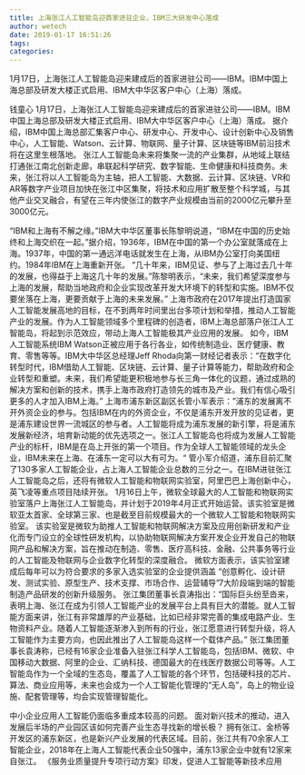 ```yaml
---
title: 上海张江人工智能岛迎首家进驻企业，IBM三大研发中心落成
author: wetech
date: 2019-01-17 16:51:26
tags: 
categories: 
---
```

1月17日，上海张江人工智能岛迎来建成后的首家进驻公司——IBM。IBM中国上海总部及研发大楼正式启用、IBM大中华区客户中心（上海）落成。
<!-- more -->
钱童心
1月17日，上海张江人工智能岛迎来建成后的首家进驻公司——IBM。IBM中国上海总部及研发大楼正式启用、IBM大中华区客户中心（上海）落成。
据介绍，IBM中国上海总部汇集客户中心、研发中心、开发中心、设计创新中心及销售中心，人工智能、Watson、云计算、物联网、量子计算、区块链等IBM前沿技术将在这里生根落地。
张江人工智能岛未来将集聚一流的产业集群，从地域上联结打通张江南北创新走廊，串联起科学研究、数字智能、生命健康和科技商务。未来，张江将以人工智能岛为主轴，把人工智能、大数据、云计算、区块链、VR和AR等数字产业项目加快在张江中区集聚，将技术和应用扩散至整个科学城，与其他产业交叉融合，有望在三年内使张江的数字产业规模由当前的2000亿元攀升至3000亿元。
 
“IBM和上海有不解之缘。”IBM大中华区董事长陈黎明说道，“IBM在中国的历史始终和上海交织在一起。”据介绍，1936年，IBM在中国的第一个办公室就落成在上海。1937年，中国的第一通远洋电话就发生在上海，从IBM办公室打向美国纽约。1984年IBM在上海重新开张。
“几十年来，IBM见证、参与了上海过去几十年的发展，也得益于上海这几十年的发展。”陈黎明表示，“未来，我们希望深度参与上海的发展，帮助当地政府和企业实现改革开发大环境下的转型和实施。IBM不仅要坐落在上海，更要贡献于上海的未来发展。”
上海市政府在2017年提出打造国家人工智能发展高地的目标，在不到两年时间里出台多项计划和举措，推动人工智能产业的发展。作为人工智能领域多个里程碑的创造者，IBM上海总部落户张江人工智能岛，将起到示范效应，带动上海人工智能极其产业应用的发展。
如今，IBM 人工智能系统IBM Watson正被应用于各行各业，如传统制造业、医疗健康、教育、零售等等。IBM大中华区总经理Jeff Rhoda向第一财经记者表示：“在数字化转型时代，IBM借助人工智能、区块链、云计算、量子计算等能力，帮助政府和企业转型和重塑。未来，我们希望能更积极地参与长三角一体化的议题，通过成熟的解决方案和创新的技术，携手上海市政府打造领先的城市及产业。我们有信心吸引更多的人才加入IBM上海。”
上海市浦东新区副区长管小军表示：”浦东的发展离不开外资企业的参与。包括IBM在内的外资企业，不仅是浦东开发开放的见证者，更是浦东建设世界一流城区的参与者。人工智能将成为浦东发展的新引擎，将是浦东发展新经济，培育新动能的优先选项之一。张江人工智能岛也将成为发展人工智能产业的标杆，IBM是在岛上开张的第一个项目。作为全球人工智能领域的龙头企业，IBM未来在上海、在浦东一定可以大有可为。“
管小军介绍道，浦东目前汇聚了130多家人工智能企业，占上海人工智能企业总数的三分之一。在IBM进驻张江人工智能岛之后，还将有微软人工智能和物联网实验室，阿里巴巴上海创新中心，英飞凌等重点项目陆续开张。
1月16日上午，微软全球最大的人工智能和物联网实验室落户上海张江人工智能岛，并计划于2019年4月正式开始运营。该实验室是微软亚太首家、全球第三家、也是截至目前规模最大的一个微软人工智能和物联网实验室。
该实验室是微软为助推人工智能和物联网解决方案及应用创新研发和产业化而专门设立的全球性研发机构，以协助物联网解决方案开发企业开发自己的物联网产品和解决方案，旨在推动在制造、零售、医疗高科技、金融、公共事务等行业的人工智能及物联网与企业数字化转型的深度融合。
微软方面表示，该实验室建成后每年可以为符合要求的多家入选实验室的企业提供涵盖 “创意孵化、设计研发、测试实验、原型生产、技术支撑、市场合作、运营辅导”7大阶段端到端的智能制造产品研发的创新升级服务。
张江集团董事长袁涛指出：“国际巨头纷至沓来，表明上海、张江在成为引领人工智能产业的发展平台上具有巨大的潜能。就人工智能方面来讲，张江有非常雄厚的产业基础，比如已经非常完善的集成电路产业、生物资料产业。随着人工智能逐渐渗入到所有的行业，张江愿意进行转型升级，将人工智能作为主要方向，也因此推出了人工智能岛这样一个载体产品。”
张江集团董事长袁涛称，已经有16家企业准备入驻张江科学人工智能岛，包括IBM、微软、中国移动大数据、阿里的企业、汇纳科技、德国最大的在线医疗数据公司等等。人工智能岛作为一个全域的生态岛，覆盖了人工智能的各个环节，包括硬科技的芯片、算法、商业应用等，未来也会成为一个人工智能化管理的“无人岛”，岛上的物业设施、配套管理等，均会实现管理智能化。
 
 
中小企业应用人工智能仍面临多重成本较高的问题。
面对新兴技术的推动，进入发展后半场的产业园区该如何完善产业生态寻找新的增长极？
拥有张江、金桥等开发区的浦东新区，也是新兴产业发展的代表区域。目前，张江共有70余家人工智能企业，2018年在上海人工智能代表企业50强中，浦东13家企业中就有12家来自张江。
《服务业质量提升专项行动方案》印发，促进人工智能等新技术应用
